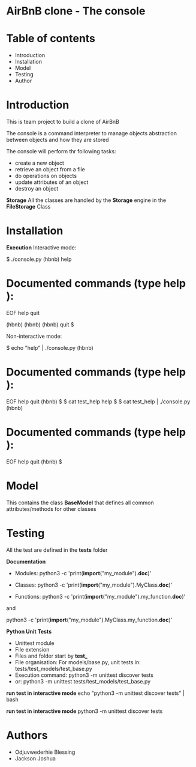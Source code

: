 # AirBnB clone - The console

# Table of contents
* Introduction
* Installation
* Model
* Testing
* Author

# Introduction
This is team project to build a clone of AirBnB

The console is a command interpreter to manage objects abstraction between objects and how they are stored

The console will perform thr following tasks:
* create a new object
* retrieve an object from a file
* do operations on objects
* update attributes of an object
* destroy an object

**Storage**
All the classes are handled by the **Storage** engine in the **FileStorage** Class

# Installation
**Execution**
Interactive mode:

$ ./console.py
(hbnb) help

Documented commands (type help <topic>):
========================================
EOF  help  quit

(hbnb) 
(hbnb) 
(hbnb) quit
$

Non-interactive mode:

$ echo "help" | ./console.py
(hbnb)

Documented commands (type help <topic>):
========================================
EOF  help  quit
(hbnb) 
$
$ cat test_help
help
$
$ cat test_help | ./console.py
(hbnb)

Documented commands (type help <topic>):
========================================
EOF  help  quit
(hbnb) 
$

# Model
This contains the class **BaseModel** that defines all common attributes/methods for other classes

# Testing
All the test are defined in the **tests** folder

**Documentation**
* Modules:
python3 -c 'print(__import__("my_module").__doc__)'

* Classes:
python3 -c 'print(__import__("my_module").MyClass.__doc__)'

* Functions:
python3 -c 'print(__import__("my_module").my_function.__doc__)'

and

python3 -c 'print(__import__("my_module").MyClass.my_function.__doc__)'

**Python Unit Tests**
* Unittest module
* File extension
* Files and folder start by **test_**
* File organisation: For models/base.py, unit tests in: tests/test_models/test_base.py
* Execution command: python3 -m unittest discover tests
* or: python3 -m unittest tests/test_models/test_base.py

**run test in interactive mode**
echo "python3 -m unittest discover tests" | bash

**run test in interactive mode**
python3 -m unittest discover tests

# Authors
* Odjuvwederhie Blessing
* Jackson Joshua
